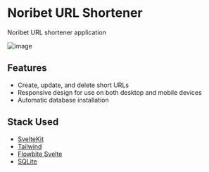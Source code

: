 # Noribet URL Shortener
Noribet URL shortener application

![image](https://github.com/user-attachments/assets/8c520d13-30ce-48cf-874d-b66772ab26ae)

## Features

- Create, update, and delete short URLs
- Responsive design for use on both desktop and mobile devices
- Automatic database installation

## Stack Used

- [SvelteKit](https://svelte.dev/)
- [Tailwind](https://tailwindcss.com/)
- [Flowbite Svelte](https://flowbite-svelte.com/)
- [SQLite](https://www.sqlite.org/)
